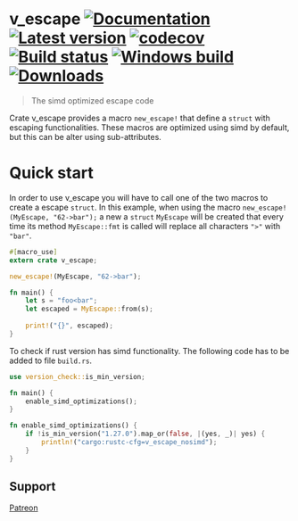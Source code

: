# v_escape [![Documentation](https://docs.rs/v_escape/badge.svg)](https://docs.rs/v_escape/) [![Latest version](https://img.shields.io/crates/v/v_escape.svg)](https://crates.io/crates/v_escape) [![codecov](https://codecov.io/gh/rust-iendo/v_htmlescape/branch/master/graph/badge.svg)](https://codecov.io/gh/rust-iendo/v_htmlescape) [![Build status](https://api.travis-ci.org/rust-iendo/v_htmlescape.svg?branch=master)](https://travis-ci.org/rust-iendo/v_htmlescape) [![Windows build](https://ci.appveyor.com/api/projects/status/github/rust-iendo/v_htmlescape?svg=true)](https://ci.appveyor.com/project/botika/v-htmlescape) [![Downloads](https://img.shields.io/crates/d/v_escape.svg)](https://crates.io/crates/v_escape)
> The simd optimized escape code

Crate v_escape provides a macro `new_escape!` that define a `struct` with 
escaping functionalities. These macros are optimized using simd by default, 
but this can be alter using sub-attributes.

# Quick start
In order to use v_escape you will have to call one of the two macros
to create a escape `struct`. In this example, when using the macro
`new_escape!(MyEscape, "62->bar");` a new a `struct` `MyEscape`
will be created that every time its method `MyEscape::fmt` is called
will replace all characters `">"` with `"bar"`.
 
```rust
#[macro_use]
extern crate v_escape;

new_escape!(MyEscape, "62->bar");

fn main() {
    let s = "foo<bar";
    let escaped = MyEscape::from(s);
    
    print!("{}", escaped);
}
```

To check if rust version has simd functionality. The following code
has to be added to file `build.rs`.
```rust
use version_check::is_min_version;

fn main() {
    enable_simd_optimizations();
}

fn enable_simd_optimizations() {
    if !is_min_version("1.27.0").map_or(false, |(yes, _)| yes) {
        println!("cargo:rustc-cfg=v_escape_nosimd");
    }
}
```

## Support

[Patreon](https://www.patreon.com/r_iendo)